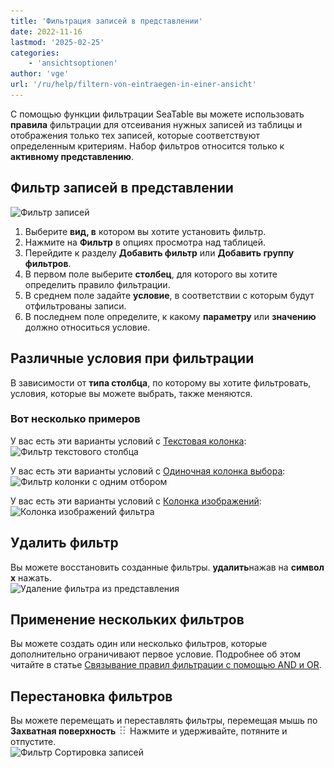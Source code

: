 ```yaml
---
title: 'Фильтрация записей в представлении'
date: 2022-11-16
lastmod: '2025-02-25'
categories:
    - 'ansichtsoptionen'
author: 'vge'
url: '/ru/help/filtern-von-eintraegen-in-einer-ansicht'
---
```


С помощью функции фильтрации SeaTable вы можете использовать **правила** фильтрации для отсеивания нужных записей из таблицы и отображения только тех записей, которые соответствуют определенным критериям. Набор фильтров относится только к **активному представлению**.

## Фильтр записей в представлении

![Фильтр записей](https://seatable.io/wp-content/uploads/2022/11/Filtern-von-Eintraegen-1.gif)

1. Выберите **вид, в** котором вы хотите установить фильтр.
2. Нажмите на **Фильтр** в опциях просмотра над таблицей.
3. Перейдите к разделу **Добавить фильтр** или **Добавить группу фильтров**.
4. В первом поле выберите **столбец**, для которого вы хотите определить правило фильтрации.
5. В среднем поле задайте **условие**, в соответствии с которым будут отфильтрованы записи.
6. В последнем поле определите, к какому **параметру** или **значению** должно относиться условие.

## Различные условия при фильтрации

В зависимости от **типа столбца**, по которому вы хотите фильтровать, условия, которые вы можете выбрать, также меняются.

### Вот несколько примеров

У вас есть эти варианты условий с [Текстовая колонка](https://seatable.io/ru/docs/text-und-zahlen/die-spalten-text-und-formatierter-text/):  
![Фильтр текстового столбца](https://seatable.io/wp-content/uploads/2022/11/filtern-von-eintraegen-5.png)

У вас есть эти варианты условий с [Одиночная колонка выбора](https://seatable.io/ru/docs/auswahlspalten/anlegen-einer-einfachauswahl-spalte/):  
![Фильтр колонки с одним отбором](https://seatable.io/wp-content/uploads/2022/11/filtern-von-eintraegen-6.png)

У вас есть эти варианты условий с [Колонка изображений](https://seatable.io/ru/docs/dateien-und-bilder/die-bild-spalte/):  
![Колонка изображений фильтра](https://seatable.io/wp-content/uploads/2022/11/filtern-von-eintraegen-7.png)

## Удалить фильтр

Вы можете восстановить созданные фильтры. **удалить**нажав на **символ х** нажать.  
![Удаление фильтра из представления](https://seatable.io/wp-content/uploads/2022/11/filtern-von-eintraegen.png)

## Применение нескольких фильтров

Вы можете создать один или несколько фильтров, которые дополнительно ограничивают первое условие. Подробнее об этом читайте в статье [Связывание правил фильтрации с помощью AND и OR](https://seatable.io/ru/docs/ansichtsoptionen/filter-regeln-mit-und-und-oder-verknuepfen/).

## Перестановка фильтров

Вы можете перемещать и переставлять фильтры, перемещая мышь по **Захватная поверхность** ![Иконка для перемещения элементов](images/move-icon.png) Нажмите и удерживайте, потяните и отпустите.  
![Фильтр Сортировка записей](https://seatable.io/wp-content/uploads/2022/11/Filtern-von-Eintraegen-2.gif)
